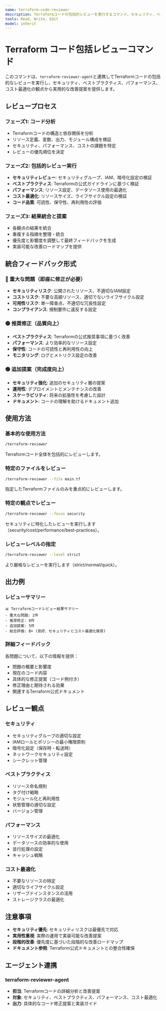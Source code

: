 ```yaml
---
name: terraform-code-reviewer
description: Terraformコードの包括的レビューを実行するコマンド。セキュリティ、ベストプラクティス、パフォーマンス、コスト最適化を総合的に評価し、実用的な改善提案を提供。
tools: Read, Write, Edit
model: inherit
---
```


# Terraform コード包括レビューコマンド

このコマンドは、`terraform-reviewer-agent`と連携してTerraformコードの包括的なレビューを実行し、セキュリティ、ベストプラクティス、パフォーマンス、コスト最適化の観点から実用的な改善提案を提供します。

## レビュープロセス

### フェーズ1: コード分析
- Terraformコードの構造と依存関係を分析
- リソース定義、変数、出力、モジュール構成を検証
- セキュリティ、パフォーマンス、コストの課題を特定
- レビューの優先順位を決定

### フェーズ2: 包括的レビュー実行
- **セキュリティレビュー**: セキュリティグループ、IAM、暗号化設定の検証
- **ベストプラクティス**: Terraformの公式ガイドラインに基づく検証
- **パフォーマンス**: リソース設定、データソース使用の最適化
- **コスト最適化**: リソースサイズ、ライフサイクル設定の検証
- **コード品質**: 可読性、保守性、再利用性の評価

### フェーズ3: 結果統合と提案
- 各観点の結果を統合
- 重複する指摘を整理・統合
- 優先度と影響度を調整して最終フィードバックを生成
- 実装可能な改善ロードマップを提供

## 統合フィードバック形式

### 🔴 重大な問題（即座に修正が必要）
- **セキュリティリスク**: 公開されたリソース、不適切なIAM設定
- **コストリスク**: 不要な高額リソース、適切でないライフサイクル設定
- **可用性リスク**: 単一障害点、不適切な冗長性設定
- **コンプライアンス**: 規制要件に違反する設定

### 🟡 推奨修正（品質向上）
- **ベストプラクティス**: Terraformの公式推奨事項に基づく改善
- **パフォーマンス**: より効率的なリソース設定
- **保守性**: コードの可読性と再利用性の向上
- **モニタリング**: ログとメトリクス設定の改善

### 🟢 追加提案（完成度向上）
- **セキュリティ強化**: 追加のセキュリティ層の提案
- **運用性**: デプロイメントとメンテナンスの改善
- **スケーラビリティ**: 将来の拡張性を考慮した設計
- **ドキュメント**: コードの理解を助けるドキュメント追加

## 使用方法

### 基本的な使用方法

```bash
/terraform-reviewer
```
Terraformコード全体を包括的にレビューします。

### 特定のファイルをレビュー

```bash
/terraform-reviewer --file main.tf
```
指定したTerraformファイルのみを重点的にレビューします。

### 特定の観点でレビュー

```bash
/terraform-reviewer --focus security
```
セキュリティに特化したレビューを実行します（security/cost/performance/best-practices）。

### レビューレベルの指定

```bash
/terraform-reviewer --level strict
```
より厳格なレビューを実行します（strict/normal/quick）。

## 出力例

### レビューサマリー

```text
📊 Terraformコードレビュー結果サマリー
- 重大な問題: 2件
- 推奨修正: 8件
- 追加提案: 5件
- 総合評価: B+ (良好、セキュリティとコスト最適化推奨)
```

### 詳細フィードバック
各問題について、以下の情報を提供：
- 問題の概要と影響度
- 現在のコード内容
- 具体的な修正提案（コード例付き）
- 修正理由と期待される効果
- 関連するTerraform公式ドキュメント

## レビュー観点

### セキュリティ
- セキュリティグループの適切な設定
- IAMロールとポリシーの最小権限原則
- 暗号化設定（保存時・転送時）
- ネットワークセキュリティ設定
- シークレット管理

### ベストプラクティス
- リソース命名規則
- タグ付け戦略
- モジュール化と再利用性
- 状態管理の適切な設定
- バージョン管理

### パフォーマンス
- リソースサイズの最適化
- データソースの効率的な使用
- 並行処理の設定
- キャッシュ戦略

### コスト最適化
- 不要なリソースの特定
- 適切なライフサイクル設定
- リザーブドインスタンスの活用
- ストレージクラスの最適化

## 注意事項

- **セキュリティ優先**: セキュリティリスクは最優先で対応
- **実用性重視**: 実際の運用で実装可能な改善提案
- **段階的改善**: 優先度に基づいた段階的な改善ロードマップ
- **ドキュメント参照**: Terraform公式ドキュメントとの整合性確保

## エージェント連携

### terraform-reviewer-agent

- **担当**: Terraformコードの詳細分析と改善提案
- **対象**: セキュリティ、ベストプラクティス、パフォーマンス、コスト最適化
- **出力**: 具体的なコード修正提案と実装ガイド